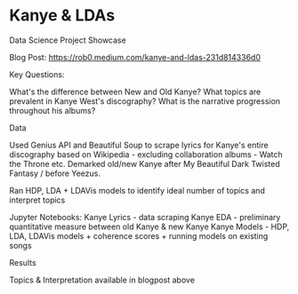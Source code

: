 # Kanye & LDAs
Data Science Project Showcase

Blog Post: https://rob0.medium.com/kanye-and-ldas-231d814336d0

Key Questions:

What's the difference between New and Old Kanye?
What topics are prevalent in Kanye West's discography?
What is the narrative progression throughout his albums?

Data

Used Genius API and Beautiful Soup to scrape lyrics for Kanye's entire discography based on Wikipedia - excluding collaboration albums - Watch the Throne etc. Demarked old/new Kanye after My Beautiful Dark Twisted Fantasy / before Yeezus.

Ran HDP, LDA  + LDAVis models to identify ideal number of topics and interpret topics

Jupyter Notebooks:
Kanye Lyrics - data scraping
Kanye EDA - preliminary quantitative measure between old Kanye & new Kanye
Kanye Models - HDP, LDA, LDAVis models + coherence scores + running models on existing songs

Results

Topics & Interpretation available in blogpost above